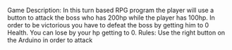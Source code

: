 Game Description:
In this turn based RPG program the player will use a button to attack the boss who has 200hp while the player has 100hp. In order to be victorious you have to defeat the boss by getting him to 0 Health. You can lose by your hp getting to 0.
Rules: Use the right button on the Arduino in order to attack
